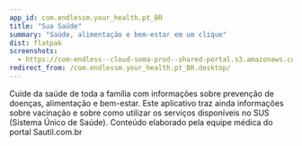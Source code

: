 ```yaml
---
app_id: com.endlessm.your_health.pt_BR
title: "Sua Saúde"
summary: "Saúde, alimentação e bem-estar em um clique"
dist: flatpak
screenshots:
  - https://com-endless--cloud-soma-prod--shared-portal.s3.amazonaws.com/apps.349.screenshots.96308b4e-1052-4660-aeb7-1f12b18b4261_202001132307812424.png
redirect_from: /com.endlessm.your_health.pt_BR.desktop/
---
```


<p>Cuide da saúde de toda a família com informações sobre prevenção de doenças, alimentação e bem-estar. Este aplicativo traz ainda informações sobre vacinação e sobre como utilizar os serviços disponíveis no SUS (Sistema Único de Saúde). Conteúdo elaborado pela equipe médica do portal Sautil.com.br</p>